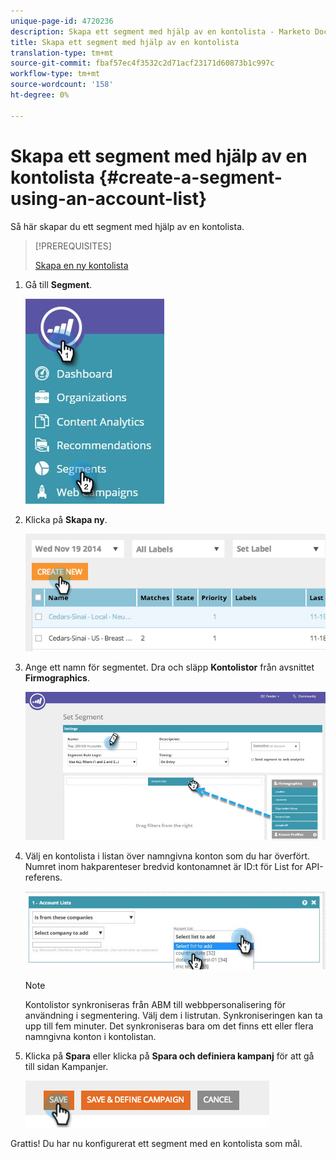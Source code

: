 ```yaml
---
unique-page-id: 4720236
description: Skapa ett segment med hjälp av en kontolista - Marketo Docs - Produktdokumentation
title: Skapa ett segment med hjälp av en kontolista
translation-type: tm+mt
source-git-commit: fbaf57ec4f3532c2d71acf23171d60873b1c997c
workflow-type: tm+mt
source-wordcount: '158'
ht-degree: 0%

---
```



# Skapa ett segment med hjälp av en kontolista {#create-a-segment-using-an-account-list}

Så här skapar du ett segment med hjälp av en kontolista.

>[!PREREQUISITES]
>
>[Skapa en ny kontolista](/help/marketo/product-docs/account-based-marketing/target/account-lists.md)

1. Gå till **Segment**.

   ![](assets/new-dropdown-segments-hand-no-account-list.jpg)

1. Klicka på **Skapa ny**.

   ![](assets/image2014-11-19-19-3a33-3a47.png)

1. Ange ett namn för segmentet. Dra och släpp **Kontolistor** från avsnittet **Firmographics**.

   ![](assets/set-segment-hands.jpg)

1. Välj en kontolista i listan över namngivna konton som du har överfört. Numret inom hakparenteser bredvid kontonamnet är ID:t för List for API-referens.

   ![](assets/select-list-for-segment-hands.jpg)

   >[!NOTE]
   >
   >Kontolistor synkroniseras från ABM till webbpersonalisering för användning i segmentering. Välj dem i listrutan. Synkroniseringen kan ta upp till fem minuter. Det synkroniseras bara om det finns ett eller flera namngivna konton i kontolistan.

1. Klicka på **Spara** eller klicka på **Spara och definiera kampanj** för att gå till sidan Kampanjer.

   ![](assets/image2014-11-19-19-3a48-3a20.png)

Grattis! Du har nu konfigurerat ett segment med en kontolista som mål.
